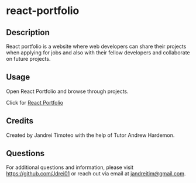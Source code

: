 # react-portfolio

## Description
React portfolio is a website where web developers can share their projects when applying for jobs and also with their fellow developers and collaborate on future projects.

## Usage
Open React Portfolio and browse through projects.

Click for [React Portfolio](https://fluffy-cranachan-35aa98.netlify.app/)


## Credits
​Created by Jandrei Timoteo with the help of Tutor Andrew Hardemon.
​
## Questions
For additional questions and information, please visit https://github.com/Jdrei01
or reach out via email at jandreitim@gmail.com.
